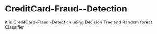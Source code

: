 # CreditCard-Fraud--Detection
it is CreditCard-Fraud -Detection using Decision Tree and Random forest Classifier
